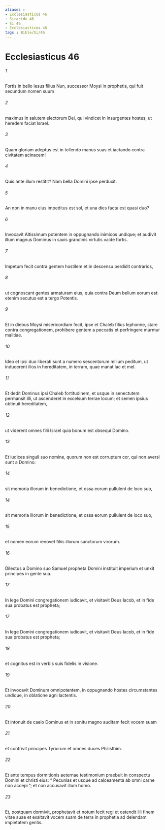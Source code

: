 ```yaml
---
aliases : 
- Ecclesiasticus 46
- Siracide 46
- Si 46
- Ecclesiasticus 46
tags : Bible/Si/46
---
```


# Ecclesiasticus 46

###### 1
Fortis in bello Iesus filius Nun, successor Moysi in prophetis, qui fuit secundum nomen suum
###### 2
maximus in salutem electorum Dei, qui vindicet in insurgentes hostes, ut heredem faciat Israel.
###### 3
Quam gloriam adeptus est in tollendo manus suas et iactando contra civitatem acinacem!
###### 4
Quis ante illum restitit? Nam bella Domini ipse perduxit.
###### 5
An non in manu eius impeditus est sol, et una dies facta est quasi duo?
###### 6
Invocavit Altissimum potentem in oppugnando inimicos undique; et audivit illum magnus Dominus in saxis grandinis virtutis valde fortis.
###### 7
Impetum fecit contra gentem hostilem et in descensu perdidit contrarios,
###### 8
ut cognoscant gentes armaturam eius, quia contra Deum bellum eorum est: etenim secutus est a tergo Potentis.
###### 9
Et in diebus Moysi misericordiam fecit, ipse et Chaleb filius Iephonne, stare contra congregationem, prohibere gentem a peccatis et perfringere murmur malitiae.
###### 10
Ideo et ipsi duo liberati sunt a numero sescentorum milium peditum, ut inducerent illos in hereditatem, in terram, quae manat lac et mel.
###### 11
Et dedit Dominus ipsi Chaleb fortitudinem, et usque in senectutem permansit illi, ut ascenderet in excelsum terrae locum; et semen ipsius obtinuit hereditatem,
###### 12
ut viderent omnes filii Israel quia bonum est obsequi Domino.
###### 13
Et iudices singuli suo nomine, quorum non est corruptum cor, qui non aversi sunt a Domino:
###### 14
sit memoria illorum in benedictione, et ossa eorum pullulent de loco suo,
###### 14
sit memoria illorum in benedictione, et ossa eorum pullulent de loco suo,
###### 15
et nomen eorum renovet filiis illorum sanctorum virorum.
###### 16
Dilectus a Domino suo Samuel propheta Domini instituit imperium et unxit principes in gente sua.
###### 17
In lege Domini congregationem iudicavit, et visitavit Deus Iacob, et in fide sua probatus est propheta;
###### 17
In lege Domini congregationem iudicavit, et visitavit Deus Iacob, et in fide sua probatus est propheta;
###### 18
et cognitus est in verbis suis fidelis in visione.
###### 19
Et invocavit Dominum omnipotentem, in oppugnando hostes circumstantes undique, in oblatione agni lactentis.
###### 20
Et intonuit de caelo Dominus et in sonitu magno auditam fecit vocem suam
###### 21
et contrivit principes Tyriorum et omnes duces Philisthim.
###### 22
Et ante tempus dormitionis aeternae testimonium praebuit in conspectu Domini et christi eius: “ Pecunias et usque ad calceamenta ab omni carne non accepi ”; et non accusavit illum homo.
###### 23
Et, postquam dormivit, prophetavit et notum fecit regi et ostendit illi finem vitae suae et exaltavit vocem suam de terra in prophetia ad delendam impietatem gentis.
